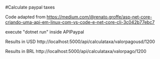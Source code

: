 
#Calculate paypal taxes

Code adapted from
https://medium.com/@renato.groffe/asp-net-core-criando-uma-api-em-linux-com-vs-code-e-net-core-cli-3c042b77ebc7

execute "dotnet run" inside APIPaypal

Results in USD
http://localhost:5000/api/calculataxa/valorpagousd/1200

Results in BRL
http://localhost:5000/api/calculataxa/valorpago/1200
